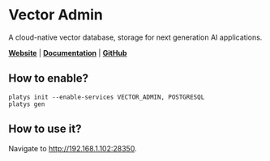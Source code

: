 # Vector Admin

A cloud-native vector database, storage for next generation AI applications.

**[Website](https://vectoradmin.com/)** | **[Documentation](https://docs.vectoradmin.com/)** | **[GitHub](https://github.com/Mintplex-Labs/vector-admin)**

## How to enable?

```
platys init --enable-services VECTOR_ADMIN, POSTGRESQL
platys gen
```

## How to use it?

Navigate to <http://192.168.1.102:28350>.

